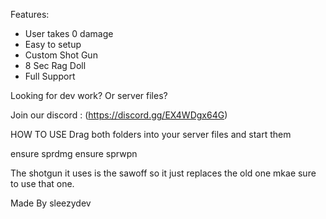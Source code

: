 Features:
+ User takes 0 damage 
+ Easy to setup
+ Custom Shot Gun
+ 8 Sec Rag Doll
+ Full Support

Looking for dev work? Or server files?

Join our discord : (https://discord.gg/EX4WDgx64G)


HOW TO USE
Drag both folders into your server files and start them 

ensure sprdmg
ensure sprwpn

The shotgun it uses is the sawoff so it just replaces the old one mkae sure to use that one.

Made By sleezydev
